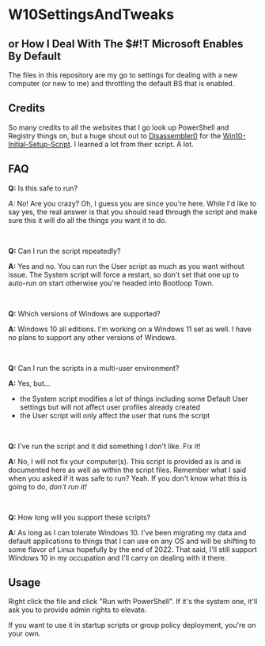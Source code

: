# W10SettingsAndTweaks
## or How I Deal With The $#!T Microsoft Enables By Default

The files in this repository are my go to settings for dealing with a new computer (or new to me) and throttling the default BS that is enabled.

## Credits

So many credits to all the websites that I go look up PowerShell and Registry things on, but a huge shout out to [Disassembler0](https://github.com/Disassembler0) for the [Win10-Initial-Setup-Script](https://github.com/Disassembler0/Win10-Initial-Setup-Script). I learned a lot from their script. A lot.

## FAQ

**Q:** Is this safe to run?

*A:* No! Are you crazy? Oh, I guess you are since you're here. While I'd like to say yes, the real answer is that you should read through the script and make sure this it will do all the things *you* want it to do.

&nbsp;

**Q:** Can I run the script repeatedly?

**A:** Yes and no. You can run the User script as much as you want without issue. The System script will force a restart, so don't set that one up to auto-run on start otherwise you're headed into Bootloop Town.

&nbsp;

**Q:** Which versions of Windows are supported?

**A:** Windows 10 all editions. I'm working on a Windows 11 set as well. I have no plans to support any other versions of Windows.

&nbsp;

**Q:** Can I run the scripts in a multi-user environment?

**A:** Yes, but...
- the System script modifies a lot of things including some Default User settings but will not affect user profiles already created
- the User script will only affect the user that runs the script

&nbsp;

**Q:** I've run the script and it did something I don't like. Fix it!

**A:** No, I will not fix your computer(s). This script is provided as is and is documented here as well as within the script files. Remember what I said when you asked if it was safe to run? Yeah. If you don't know what this is going to do, *don't run it!*

&nbsp;

**Q:** How long will you support these scripts?

**A:** As long as I can tolerate Windows 10. I've been migrating my data and default applications to things that I can use on any OS and will be shifting to some flavor of Linux hopefully by the end of 2022. That said, I'll still support Windows 10 in my occupation and I'll carry on dealing with it there.

## Usage

Right click the file and click "Run with PowerShell". If it's the system one, it'll ask you to provide admin rights to elevate.

If you want to use it in startup scripts or group policy deployment, you're on your own.
